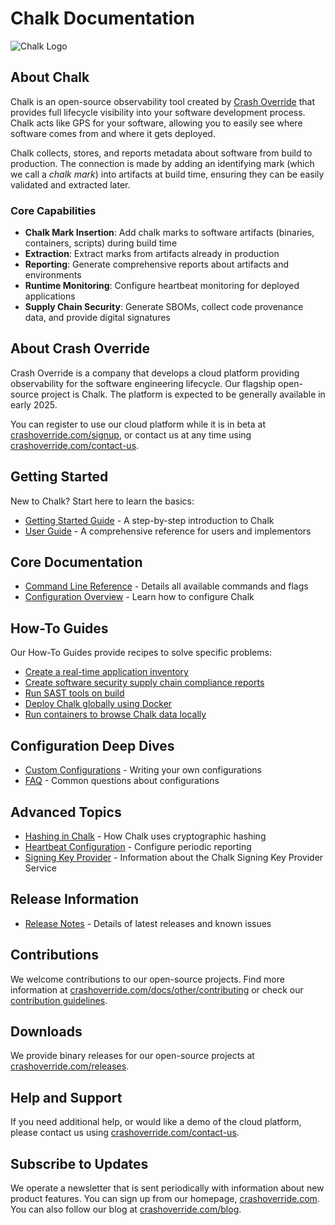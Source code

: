 # Chalk Documentation

![Chalk Logo](../pages/img/documentation.png)

## About Chalk

Chalk is an open-source observability tool created by [Crash Override](https://crashoverride.com)
that provides full lifecycle visibility into your software development process. Chalk acts like GPS
for your software, allowing you to easily see where software comes from and where it gets deployed.

Chalk collects, stores, and reports metadata about software from build to production. The connection
is made by adding an identifying mark (which we call a _chalk mark_) into artifacts at build time,
ensuring they can be easily validated and extracted later.

### Core Capabilities

- **Chalk Mark Insertion**: Add chalk marks to software artifacts (binaries, containers, scripts)
  during build time
- **Extraction**: Extract marks from artifacts already in production
- **Reporting**: Generate comprehensive reports about artifacts and environments
- **Runtime Monitoring**: Configure heartbeat monitoring for deployed applications
- **Supply Chain Security**: Generate SBOMs, collect code provenance data, and provide digital
  signatures

## About Crash Override

Crash Override is a company that develops a cloud platform providing observability for the software
engineering lifecycle. Our flagship open-source project is Chalk. The platform is expected to be
generally available in early 2025.

You can register to use our cloud platform while it is in beta at
[crashoverride.com/signup](https://crashoverride.com/signup), or contact us at any time using
[crashoverride.com/contact-us](https://crashoverride.com/contact-us).

## Getting Started

New to Chalk? Start here to learn the basics:

- [Getting Started Guide](./chalk/getting-started.md) - A step-by-step introduction to Chalk
- [User Guide](./chalk/user-guide.md) - A comprehensive reference for users and implementors

## Core Documentation

- [Command Line Reference](./chalk/command-line.md) - Details all available commands and flags
- [Configuration Overview](./chalk/config-overview.md) - Learn how to configure Chalk

## How-To Guides

Our How-To Guides provide recipes to solve specific problems:

- [Create a real-time application inventory](./how-to-guides/how-to-create-a-real-time-application-inventory.md)
- [Create software security supply chain compliance reports](./how-to-guides/how-to-create-software-security-supply-chain-compliance-reports-automatically.md)
- [Run SAST tools on build](./how-to-guides/how-to-automatically-run-sast-tools-on-build.md)
- [Deploy Chalk globally using Docker](./how-to-guides/how-to-deploy-chalk-globally-using-docker.md)
- [Run containers to browse Chalk data locally](./how-to-guides/how-to-run-containers-to-browse-chalk-data-locally.md)

## Configuration Deep Dives

- [Custom Configurations](./chalk/config-overview/custom-config.md) - Writing your own
  configurations
- [FAQ](./chalk/config-overview/faq.md) - Common questions about configurations

## Advanced Topics

- [Hashing in Chalk](./chalk/hashing.md) - How Chalk uses cryptographic hashing
- [Heartbeat Configuration](./chalk/heartbeat.md) - Configure periodic reporting
- [Signing Key Provider](./chalk/signing-key-provider.md) - Information about the Chalk Signing Key
  Provider Service

## Release Information

- [Release Notes](./chalk/release-notes.md) - Details of latest releases and known issues

## Contributions

We welcome contributions to our open-source projects. Find more information at
[crashoverride.com/docs/other/contributing](https://crashoverride.com/docs/other/contributing) or
check our [contribution guidelines](./overview.md).

## Downloads

We provide binary releases for our open-source projects at [crashoverride.com/releases](https://crashoverride.com/downloads).

## Help and Support

If you need additional help, or would like a demo of the cloud platform, please contact us using
[crashoverride.com/contact-us](https://crashoverride.com/contact-us).

## Subscribe to Updates

We operate a newsletter that is sent periodically with information about new product features. You
can sign up from our homepage, [crashoverride.com](https://crashoverride.com). You can also follow
our blog at [crashoverride.com/blog](https://crashoverride.com/blog).

